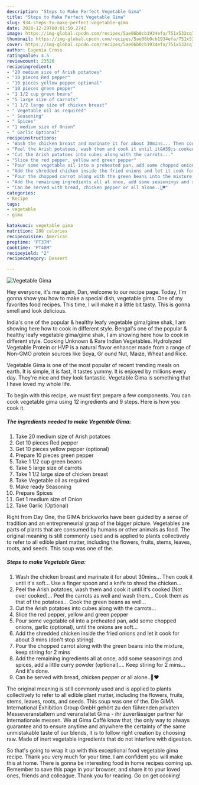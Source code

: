 ```yaml
---
description: "Steps to Make Perfect Vegetable Gima"
title: "Steps to Make Perfect Vegetable Gima"
slug: 934-steps-to-make-perfect-vegetable-gima
date: 2020-12-29T00:01:50.274Z
image: https://img-global.cpcdn.com/recipes/5ae06b0cb1934efa/751x532cq70/vegetable-gima-recipe-main-photo.jpg
thumbnail: https://img-global.cpcdn.com/recipes/5ae06b0cb1934efa/751x532cq70/vegetable-gima-recipe-main-photo.jpg
cover: https://img-global.cpcdn.com/recipes/5ae06b0cb1934efa/751x532cq70/vegetable-gima-recipe-main-photo.jpg
author: Eugenia Cross
ratingvalue: 4.5
reviewcount: 23526
recipeingredient:
- "20 medium size of Arish potatoes"
- "10 pieces Red pepper"
- "10 pieces yellow pepper optional"
- "10 pieces green pepper"
- "1 1/2 cup green beans"
- "5 large size of carrots"
- "1 1/2 large size of chicken breast"
- " Vegetable oil as required"
- " Seasoning"
- " Spices"
- "1 medium size of Onion"
- " Garlic Optional"
recipeinstructions:
- "Wash the chicken breast and marinate it for about 30mins... Then cook it until it&#39;s soft... Use a finger spoon and a knife to shred the chicken..."
- "Peel the Arish potatoes, wash them and cook it until it&#39;s cooked (Not over cooked)... Peel the carrots as well and wash them... Cook them as that of the potatoes... Cook the green beans as well..."
- "Cut the Arish potatoes into cubes along with the carrots..."
- "Slice the red pepper, yellow and green pepper"
- "Pour some vegetable oil into a preheated pan, add some chopped onions, garlic (optional), until the onions are soft..."
- "Add the shredded chicken inside the fried onions and let it cook for about 3 mins (don&#39;t stop stiring)."
- "Pour the chopped carrot along with the green beans into the mixture, keep stiring for 2 mins"
- "Add the remaining ingredients all at once, add some seasonings and spices, add a little curry powder (optional).... Keep stiring for 2 mins... And it&#39;s done."
- "Can be served with bread, chicken pepper or all alone..🥰♥️"
categories:
- Recipe
tags:
- vegetable
- gima

katakunci: vegetable gima 
nutrition: 288 calories
recipecuisine: American
preptime: "PT37M"
cooktime: "PT48M"
recipeyield: "2"
recipecategory: Dessert

---
```



![Vegetable Gima](https://img-global.cpcdn.com/recipes/5ae06b0cb1934efa/751x532cq70/vegetable-gima-recipe-main-photo.jpg)

Hey everyone, it's me again, Dan, welcome to our recipe page. Today, I'm gonna show you how to make a special dish, vegetable gima. One of my favorites food recipes. This time, I will make it a little bit tasty. This is gonna smell and look delicious.

India&#39;s one of the popular &amp; healthy leafy vegetable gima/gime shak, I am showing here how to cook in different style. Bengal&#39;s one of the popular &amp; healthy leafy vegetable gima/gime shak, I am showing here how to cook in different style. Cooking Unknown &amp; Rare Indian Vegetables. Hydrolyzed Vegetable Protein or HVP is a natural flavor enhancer made from a range of Non-GMO protein sources like Soya, Gr ound Nut, Maize, Wheat and Rice.

Vegetable Gima is one of the most popular of recent trending meals on earth. It is simple, it is fast, it tastes yummy. It is enjoyed by millions every day. They're nice and they look fantastic. Vegetable Gima is something that I have loved my whole life.


To begin with this recipe, we must first prepare a few components. You can cook vegetable gima using 12 ingredients and 9 steps. Here is how you cook it.

<!--inarticleads1-->

##### The ingredients needed to make Vegetable Gima:

1. Take 20 medium size of Arish potatoes
1. Get 10 pieces Red pepper
1. Get 10 pieces yellow pepper (optional)
1. Prepare 10 pieces green pepper
1. Take 1 1/2 cup green beans
1. Take 5 large size of carrots
1. Take 1 1/2 large size of chicken breast
1. Take  Vegetable oil as required
1. Make ready  Seasoning
1. Prepare  Spices
1. Get 1 medium size of Onion
1. Take  Garlic (Optional)


Right from Day One, the GIMA brickworks have been guided by a sense of tradition and an entrepreneurial grasp of the bigger picture. Vegetables are parts of plants that are consumed by humans or other animals as food. The original meaning is still commonly used and is applied to plants collectively to refer to all edible plant matter, including the flowers, fruits, stems, leaves, roots, and seeds. This soup was one of the. 

<!--inarticleads2-->

##### Steps to make Vegetable Gima:

1. Wash the chicken breast and marinate it for about 30mins... Then cook it until it&#39;s soft... Use a finger spoon and a knife to shred the chicken...
1. Peel the Arish potatoes, wash them and cook it until it&#39;s cooked (Not over cooked)... Peel the carrots as well and wash them... Cook them as that of the potatoes... Cook the green beans as well...
1. Cut the Arish potatoes into cubes along with the carrots...
1. Slice the red pepper, yellow and green pepper
1. Pour some vegetable oil into a preheated pan, add some chopped onions, garlic (optional), until the onions are soft...
1. Add the shredded chicken inside the fried onions and let it cook for about 3 mins (don&#39;t stop stiring).
1. Pour the chopped carrot along with the green beans into the mixture, keep stiring for 2 mins
1. Add the remaining ingredients all at once, add some seasonings and spices, add a little curry powder (optional).... Keep stiring for 2 mins... And it&#39;s done.
1. Can be served with bread, chicken pepper or all alone..🥰♥️


The original meaning is still commonly used and is applied to plants collectively to refer to all edible plant matter, including the flowers, fruits, stems, leaves, roots, and seeds. This soup was one of the. Die GiMA International Exhibition Group GmbH gehört zu den führenden privaten Messeveranstaltern und veranstaltet Gima - ihr zuverlässiger partner für internationale messen. We at Gima Caffè know that, the only way to always guarantee and to ensure anytime and anywhere the certainty of the same unmistakable taste of our blends, it is to follow right creation by choosing raw. Made of inert vegetable ingredients that do not interfere with digestion. 

So that's going to wrap it up with this exceptional food vegetable gima recipe. Thank you very much for your time. I am confident you will make this at home. There is gonna be interesting food in home recipes coming up. Remember to save this page in your browser, and share it to your loved ones, friends and colleague. Thank you for reading. Go on get cooking!
